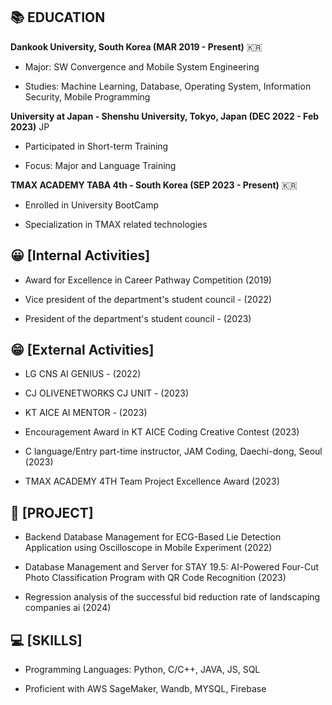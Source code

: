 ## 📚 EDUCATION

**Dankook University, South Korea (MAR 2019 - Present)** 🇰🇷

- Major: SW Convergence and Mobile System Engineering
  
- Studies: Machine Learning, Database, Operating System, Information Security, Mobile Programming

**University at Japan - Shenshu University, Tokyo, Japan (DEC 2022 - Feb 2023)** JP

- Participated in Short-term Training
  
- Focus: Major and Language Training

**TMAX ACADEMY TABA 4th - South Korea (SEP 2023 - Present)** 🇰🇷

- Enrolled in University BootCamp
  
- Specialization in TMAX related technologies
  
## 😀 [Internal Activities]

- Award for Excellence in Career Pathway Competition (2019)

- Vice president of the department's student council - (2022)
  
- President of the department's student council - (2023)

## 😁 [External Activities]

- LG CNS AI GENIUS - (2022)
  
- CJ OLIVENETWORKS CJ UNIT - (2023)
  
- KT AICE AI MENTOR - (2023)

- Encouragement Award in KT AICE Coding Creative Contest (2023)

- C language/Entry part-time instructor, JAM Coding, Daechi-dong, Seoul (2023)

- TMAX ACADEMY 4TH Team Project Excellence Award (2023)

## 📃 [PROJECT]
    
- Backend Database Management for ECG-Based Lie Detection Application using Oscilloscope in Mobile Experiment (2022)
  
- Database Management and Server for STAY 19.5: AI-Powered Four-Cut Photo Classification Program with QR Code Recognition (2023)
  
- Regression analysis of the successful bid reduction rate of landscaping companies ai (2024)

## 💻 [SKILLS]
  
- Programming Languages: Python, C/C++, JAVA, JS, SQL
  
- Proficient with AWS SageMaker, Wandb, MYSQL, Firebase

